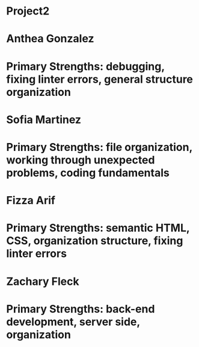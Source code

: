 # Project2

# Anthea Gonzalez
# Primary Strengths: debugging, fixing linter errors, general structure organization

# Sofia Martinez
# Primary Strengths: file organization, working through unexpected problems, coding fundamentals

# Fizza Arif
# Primary Strengths: semantic HTML, CSS, organization structure, fixing linter errors

# Zachary Fleck
# Primary Strengths: back-end development, server side, organization
